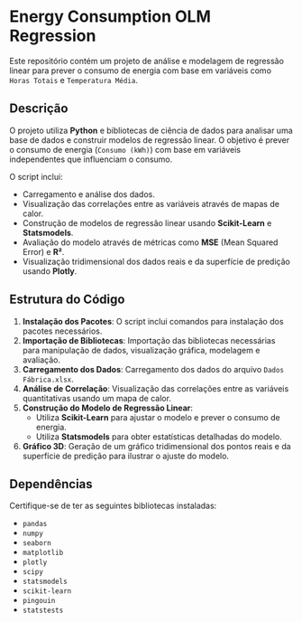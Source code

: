 # Energy Consumption OLM Regression

Este repositório contém um projeto de análise e modelagem de regressão linear para prever o consumo de energia com base em variáveis como `Horas Totais` e `Temperatura Média`. 

## Descrição

O projeto utiliza **Python** e bibliotecas de ciência de dados para analisar uma base de dados e construir modelos de regressão linear. O objetivo é prever o consumo de energia (`Consumo (kWh)`) com base em variáveis independentes que influenciam o consumo. 

O script inclui:
- Carregamento e análise dos dados.
- Visualização das correlações entre as variáveis através de mapas de calor.
- Construção de modelos de regressão linear usando **Scikit-Learn** e **Statsmodels**.
- Avaliação do modelo através de métricas como **MSE** (Mean Squared Error) e **R²**.
- Visualização tridimensional dos dados reais e da superfície de predição usando **Plotly**.

## Estrutura do Código

1. **Instalação dos Pacotes**: O script inclui comandos para instalação dos pacotes necessários.
2. **Importação de Bibliotecas**: Importação das bibliotecas necessárias para manipulação de dados, visualização gráfica, modelagem e avaliação.
3. **Carregamento dos Dados**: Carregamento dos dados do arquivo `Dados Fábrica.xlsx`.
4. **Análise de Correlação**: Visualização das correlações entre as variáveis quantitativas usando um mapa de calor.
5. **Construção do Modelo de Regressão Linear**:
   - Utiliza **Scikit-Learn** para ajustar o modelo e prever o consumo de energia.
   - Utiliza **Statsmodels** para obter estatísticas detalhadas do modelo.
6. **Gráfico 3D**: Geração de um gráfico tridimensional dos pontos reais e da superfície de predição para ilustrar o ajuste do modelo.

## Dependências

Certifique-se de ter as seguintes bibliotecas instaladas:

- `pandas`
- `numpy`
- `seaborn`
- `matplotlib`
- `plotly`
- `scipy`
- `statsmodels`
- `scikit-learn`
- `pingouin`
- `statstests`

